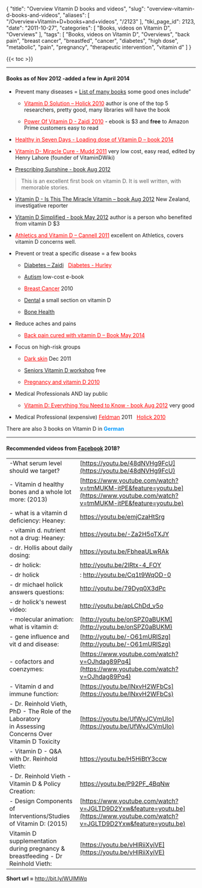 {
    "title": "Overview Vitamin D books and videos",
    "slug": "overview-vitamin-d-books-and-videos",
    "aliases": [
        "/Overview+Vitamin+D+books+and+videos",
        "/2123"
    ],
    "tiki_page_id": 2123,
    "date": "2011-10-27",
    "categories": [
        "Books, videos on Vitamin D",
        "Overviews"
    ],
    "tags": [
        "Books, videos on Vitamin D",
        "Overviews",
        "back pain",
        "breast cancer",
        "breastfed",
        "cancer",
        "diabetes",
        "high dose",
        "metabolic",
        "pain",
        "pregnancy",
        "therapeutic intervention",
        "vitamin d"
    ]
}


{{< toc >}} 

---

#### Books as of Nov 2012 -added a few in April 2014

* Prevent many diseases = [List of many books](https://www.VitaminDWiki.com/tiki-browse_categories.php?parentId=28&sort_mode=created_desc%20) some good ones include”

   * <a href="/posts/vitamin-d-solution-holick-2010" style="color: red; text-decoration: underline;" title="This link has an unknown page_id: 144">Vitamin D Solution – Holick 2010</a> author is one of the top 5 researchers, pretty good, many libraries will have the book

   * <a href="/posts/power-of-vitamin-d-zaidi-2010" style="color: red; text-decoration: underline;" title="This link has an unknown page_id: 29">Power Of Vitamin D - Zaidi 2010</a> - ebook is $3 and  **free** to Amazon Prime customers easy to read

* <a href="/posts/healthy-in-seven-days-loading-dose-of-vitamin-d-book-2014" style="color: red; text-decoration: underline;" title="This post/category does not exist yet: Healthy in Seven Days - Loading dose of Vitamin D – book 2014">Healthy in Seven Days - Loading dose of Vitamin D – book 2014</a>

* <a href="/posts/vitamin-d-miracle-cure-mudd-2011" style="color: red; text-decoration: underline;" title="This link has an unknown page_id: 2076">Vitamin D- Miracle Cure - Mudd 2011</a> very low cost, easy read, edited by Henry Lahore (founder of VitaminDWiki)

* [Prescribing Sunshine - book Aug 2012](/posts/prescribing-sunshine-book)

> This is an excellent first book on vitamin D. It is well written, with memorable stories.

* [Vitamin D - Is This The Miracle Vitamin – book Aug 2012](/posts/vitamin-d-is-this-the-miracle-vitamin-book)  New Zealand, investigative reporter

* [Vitamin D Simplified - book May 2012](/posts/vitamin-d-simplified-book) author is a person who benefited from vitamin D $3

* <a href="/posts/athletics-and-vitamin-d-cannell-2011" style="color: red; text-decoration: underline;" title="This link has an unknown page_id: 1907">Athletics and Vitamin D – Cannell 2011</a> excellent on Athletics, covers vitamin D concerns well.

* Prevent or treat a specific disease = a few books

   * [Diabetes – Zaidi](http://www.amazon.com/Take-Charge-Your-Diabetes-Revolutionary/dp/B00394DG2S/ref=sr_1_1?ie=UTF8&s=books&qid=1269877515&sr=8-1%20)&nbsp; &nbsp;<a href="/posts/diabetes-hurley" style="color: red; text-decoration: underline;" title="This link has an unknown page_id: 41">Diabetes - Hurley</a>

   * [Autism](/categories/autism) low-cost e-book

   * <a href="/posts/breast-cancer" style="color: red; text-decoration: underline;" title="This link has an unknown page_id: 2084">Breast Cancer</a> 2010

   * [Dental](/categories/dental) a small section on vitamin D

   * [Bone Health](/posts/bone-health)

* Reduce aches and pains

   * <a href="/posts/back-pain-cured-with-vitamin-d-book" style="color: red; text-decoration: underline;" title="This post/category does not exist yet: Back pain cured with vitamin D – Book May 2014">Back pain cured with vitamin D – Book May 2014</a>

* Focus on high-risk groups

   * <a href="/posts/dark-skin" style="color: red; text-decoration: underline;" title="This link has an unknown page_id: 2338">Dark skin</a> Dec 2011

   * [Seniors Vitamin D workshop](/posts/seniors-vitamin-d-workshop) free

   * <a href="/posts/pregnancy-and-vitamin-d-2010" style="color: red; text-decoration: underline;" title="This link has an unknown page_id: 2122">Pregnancy and vitamin D 2010</a>

* Medical Professionals AND lay public

   * <a href="/posts/vitamin-d-everything-you-need-to-know-book" style="color: red; text-decoration: underline;" title="This link has an unknown page_id: 2397">Vitamin D: Everything You Need to Know - book Aug 2012</a> very good

* Medical Professional (expensive) <a href="/posts/feldman" style="color: red; text-decoration: underline;" title="This link has an unknown page_id: 1960">Feldman</a> 2011&nbsp; &nbsp;<a href="/posts/holick-2010" style="color: red; text-decoration: underline;" title="This link has an unknown page_id: 542">Holick 2010</a>

There are also 3 books on Vitamin D in  **<span style="color:#09F;">German</span>** 

---

#### Recommended videos from [Facebook](https://www.facebook.com/groups/202601219910338/permalink/310206879149771/) 2018?

| | |
| --- | --- |
| -What serum level should we target? | [https://youtu.be/48dNVHg9FcU](https://youtu.be/48dNVHg9FcU) |
| - Vitamin d healthy bones and a whole lot more: (2013) | [https://www.youtube.com/watch?v=tmMUKM-itPE&feature=youtu.be](https://www.youtube.com/watch?v=tmMUKM-itPE&feature=youtu.be) |
| - what is a vitamin d deficiency: Heaney: | https://youtu.be/emjCzaHtSrg |
| - vitamin d. nutrient not a drug: Heaney: | https://youtu.be/-Za2H5oTXJY |
| - dr. Hollis about daily dosing: | https://youtu.be/FbheaULwRAk |
| - dr holick: | http://youtu.be/2lRtx-4_FOY |
| - dr holick | : http://youtu.be/Cq1t9WqOD-0 |
| - dr michael holick answers questions: | http://youtu.be/79Dyq0X3dPc |
| - dr holick's newest video: | http://youtu.be/apLChDd_v5o |
| - molecular animation: what is vitamin d:  | [http://youtu.be/onSPZ0aBUKM](http://youtu.be/onSPZ0aBUKM) |
| - gene influence and vit d and disease: | [http://youtu.be/-O61mURlSzg](http://youtu.be/-O61mURlSzg) |
| - cofactors and coenzymes:  | [https://www.youtube.com/watch?v=OJhdag89Pq4](https://www.youtube.com/watch?v=OJhdag89Pq4) |
| - Vitamin d and immune function:  | [https://youtu.be/lNxvH2WFbCs](https://youtu.be/lNxvH2WFbCs) |
| - Dr. Reinhold Vieth, PhD - The Role of the Laboratory<br> in Assessing Concerns Over Vitamin D Toxicity  | [https://youtu.be/UfWvJCVmUlo](https://youtu.be/UfWvJCVmUlo) |
| - Vitamin D - Q&A with Dr. Reinhold Vieth: | https://youtu.be/H5HiBtY3ccw |
| - Dr. Reinhold Vieth - Vitamin D & Policy Creation: | https://youtu.be/P92PF_4BqNw |
| - Design Components of Interventions/Studies of Vitamin D: (2015)  | [https://www.youtube.com/watch?v=JGLTD9D2Yxw&feature=youtu.be](https://www.youtube.com/watch?v=JGLTD9D2Yxw&feature=youtu.be) |
| Vitamin D supplementation during pregnancy & breastfeeding - Dr Reinhold Vieth:  | [https://youtu.be/vHlRiiXyiVE](https://youtu.be/vHlRiiXyiVE) |

 **Short url =**   http://bit.ly/WUlMWq